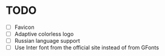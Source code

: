 # TODO

- [ ] Favicon
- [ ] Adaptive colorless logo
- [ ] Russian language support
- [ ] Use Inter font from the official site instead of from GFonts
